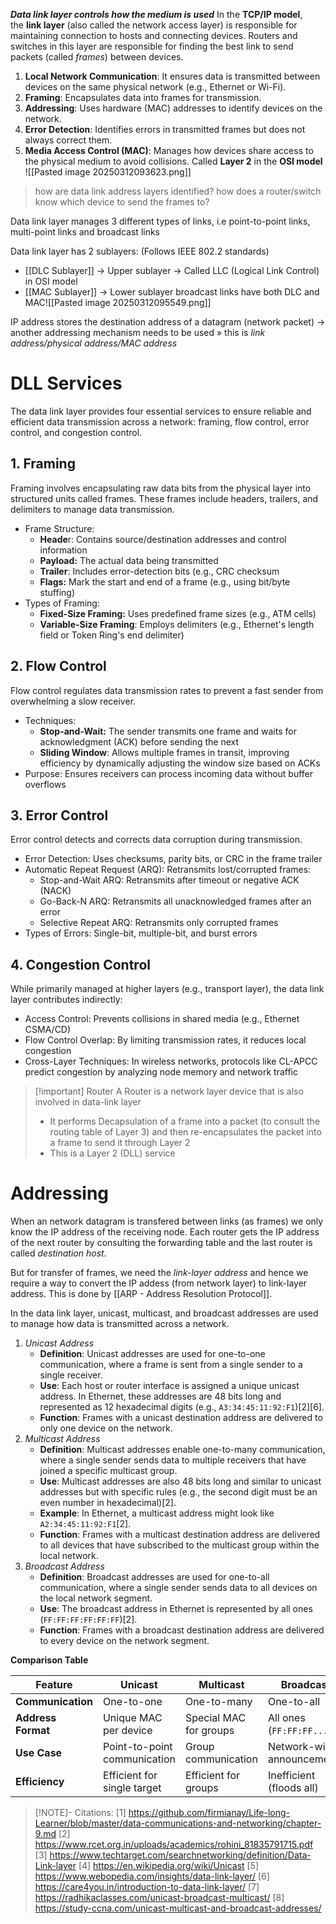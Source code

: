 ***Data link layer controls how the medium is used***
In the **TCP/IP model**, the **link layer** (also called the network access layer) is responsible for maintaining connection to hosts and connecting devices. Routers and switches in this layer are responsible for finding the best link to send packets (called *frames*) between devices.
1. **Local Network Communication**: It ensures data is transmitted between devices on the same physical network (e.g., Ethernet or Wi-Fi).
2. **Framing**: Encapsulates data into frames for transmission.
3. **Addressing**: Uses hardware (MAC) addresses to identify devices on the network.
4. **Error Detection**: Identifies errors in transmitted frames but does not always correct them.
5. **Media Access Control (MAC)**: Manages how devices share access to the physical medium to avoid collisions.
Called **Layer 2** in the **OSI model**
![[Pasted image 20250312093623.png]]
> how are data link address layers identified? how does a router/switch know which device to send the frames to?

Data link layer manages 3 different types of links, i.e point-to-point links, multi-point links and broadcast links

Data link layer has 2 sublayers: (Follows IEEE 802.2 standards)
- [[DLC Sublayer]] → Upper sublayer → Called LLC (Logical Link Control) in OSI model
- [[MAC Sublayer]] → Lower sublayer
broadcast links have both DLC and MAC![[Pasted image 20250312095549.png]]

IP address stores the destination address of a datagram (network packet) → another addressing mechanism needs to be used » this is *link address/physical address/MAC address*
# DLL Services
The data link layer provides four essential services to ensure reliable and efficient data transmission across a network: framing, flow control, error control, and congestion control.
## 1. Framing  
Framing involves encapsulating raw data bits from the physical layer into structured units called frames. These frames include headers, trailers, and delimiters to manage data transmission.  
- Frame Structure:  
	- **Heade**r: Contains source/destination addresses and control information
	- **Payload:** The actual data being transmitted
	- **Trailer**: Includes error-detection bits (e.g., CRC checksum
	- **Flags:** Mark the start and end of a frame (e.g., using bit/byte stuffing)
- Types of Framing:  
	- **Fixed-Size Framing:** Uses predefined frame sizes (e.g., ATM cells)
	- **Variable-Size Framing**: Employs delimiters (e.g., Ethernet's length field or Token Ring's end delimiter)
## 2. Flow Control  
Flow control regulates data transmission rates to prevent a fast sender from overwhelming a slow receiver.  
- Techniques:  
	- **Stop-and-Wait:** The sender transmits one frame and waits for acknowledgment (ACK) before sending the next
	- **Sliding Window**: Allows multiple frames in transit, improving efficiency by dynamically adjusting the window size based on ACKs
- Purpose: Ensures receivers can process incoming data without buffer overflows
## 3. Error Control  
Error control detects and corrects data corruption during transmission.  
- Error Detection: Uses checksums, parity bits, or CRC in the frame trailer
- Automatic Repeat Request (ARQ): Retransmits lost/corrupted frames:  
    - Stop-and-Wait ARQ: Retransmits after timeout or negative ACK (NACK)
    - Go-Back-N ARQ: Retransmits all unacknowledged frames after an error
    - Selective Repeat ARQ: Retransmits only corrupted frames
- Types of Errors: Single-bit, multiple-bit, and burst errors
## 4. Congestion Control  
While primarily managed at higher layers (e.g., transport layer), the data link layer contributes indirectly:  
- Access Control: Prevents collisions in shared media (e.g., Ethernet CSMA/CD)
- Flow Control Overlap: By limiting transmission rates, it reduces local congestion
- Cross-Layer Techniques: In wireless networks, protocols like CL-APCC predict congestion by analyzing node memory and network traffic

>[!important] Router
> A Router is a network layer device that is also involved in data-link layer
> - It performs Decapsulation of a frame into a packet (to consult the routing table of Layer 3) and then re-encapsulates the packet into a frame to send it through Layer 2
> - This is a Layer 2 (DLL) service

# Addressing
When an network datagram is transfered between links (as frames) we only know the IP address of the receiving node. Each router gets the IP address of the next router by consulting the forwarding table and the last router is called *destination host*.

But for transfer of frames, we need the *link-layer address* and hence we require a way to convert the IP addess (from network layer) to link-layer address. This is done by [[ARP - Address Resolution Protocol]].

In the data link layer, unicast, multicast, and broadcast addresses are used to manage how data is transmitted across a network. 
1. *Unicast Address*
	- **Definition**: Unicast addresses are used for one-to-one communication, where a frame is sent from a single sender to a single receiver.
	- **Use**: Each host or router interface is assigned a unique unicast address. In Ethernet, these addresses are 48 bits long and represented as 12 hexadecimal digits (e.g., `A3:34:45:11:92:F1`)[2][6].
	- **Function**: Frames with a unicast destination address are delivered to only one device on the network.
2. *Multicast Address*
	- **Definition**: Multicast addresses enable one-to-many communication, where a single sender sends data to multiple receivers that have joined a specific multicast group.
	- **Use**: Multicast addresses are also 48 bits long and similar to unicast addresses but with specific rules (e.g., the second digit must be an even number in hexadecimal)[2].
	- **Example**: In Ethernet, a multicast address might look like `A2:34:45:11:92:F1`[2].
	- **Function**: Frames with a multicast destination address are delivered to all devices that have subscribed to the multicast group within the local network.
 3. *Broadcast Address*
	- **Definition**: Broadcast addresses are used for one-to-all communication, where a single sender sends data to all devices on the local network segment.
	- **Use**: The broadcast address in Ethernet is represented by all ones (`FF:FF:FF:FF:FF:FF`)[2].
	- **Function**: Frames with a broadcast destination address are delivered to every device on the network segment.

**Comparison Table**

| Feature          | Unicast                     | Multicast                  | Broadcast                  |
|-------------------|-----------------------------|----------------------------|----------------------------|
| **Communication** | One-to-one                 | One-to-many                | One-to-all                |
| **Address Format**| Unique MAC per device       | Special MAC for groups     | All ones (`FF:FF:FF...`)   |
| **Use Case**      | Point-to-point communication| Group communication        | Network-wide announcements|
| **Efficiency**    | Efficient for single target| Efficient for groups       | Inefficient (floods all)   |

> [!NOTE]- Citations:
> [1] https://github.com/firmianay/Life-long-Learner/blob/master/data-communications-and-networking/chapter-9.md
> [2] https://www.rcet.org.in/uploads/academics/rohini_81835791715.pdf
> [3] https://www.techtarget.com/searchnetworking/definition/Data-Link-layer
> [4] https://en.wikipedia.org/wiki/Unicast
> [5] https://www.webopedia.com/insights/data-link-layer/
> [6] https://care4you.in/introduction-to-data-link-layer/
> [7] https://radhikaclasses.com/unicast-broadcast-multicast/
> [8] https://study-ccna.com/unicast-multicast-and-broadcast-addresses/
